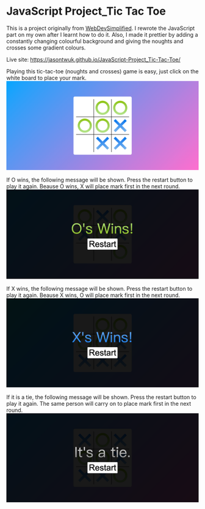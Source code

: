 # JavaScript Project_Tic Tac Toe

This is a project originally from <a href="https://github.com/WebDevSimplified/JavaScript-Tic-Tac-Toe">WebDevSimplified</a>. I rewrote the JavaScript part on my own after I learnt how to do it. Also, I made it prettier by adding a constantly changing colourful background and giving the noughts and crosses some gradient colours.

Live site: https://jasontwuk.github.io/JavaScript-Project_Tic-Tac-Toe/

Playing this tic-tac-toe (noughts and crosses) game is easy, just click on the white board to place your mark.
<img src="./img/game.png" alt="the game">

If O wins, the following message will be shown. Press the restart button to play it again. Beause O wins, X will place mark first in the next round.
<img src="./img/o_win.png" alt="o win">

If X wins, the following message will be shown. Press the restart button to play it again. Beause X wins, O will place mark first in the next round.
<img src="./img/x_win.png" alt="x win">

If it is a tie, the following message will be shown. Press the restart button to play it again. The same person will carry on to place mark first in the next round.
<img src="./img/tie.png" alt="tie">
